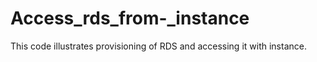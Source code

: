 # Access_rds_from-_instance
This code illustrates provisioning  of RDS and accessing it with instance.
